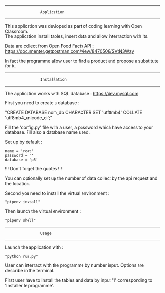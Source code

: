 ----------------------------------------------------------------------------------
                    Application
----------------------------------------------------------------------------------

This application was devloped as part of coding learning with Open Classroom.  
The application install tables, insert data and allow interraction with its. 

Data are collect from Open Food Facts API :
https://documenter.getpostman.com/view/8470508/SVtN3Wzy

In fact the programme allow user to find a product and propose a substitute for it. 

----------------------------------------------------------------------------------
                    Installation
----------------------------------------------------------------------------------

The application works with SQL database : https://dev.mysql.com

First you need to create a database :

"CREATE DATABASE nom_db CHARACTER SET 'utf8mb4' COLLATE 'utf8mb4_unicode_ci';"

Fill the 'config.py' file with a user, a password which have 
access to your database. Fill also a database name used.

Set up by default :

    name = 'root'
    password = ''
    database = 'p5'

!!! Don't forget the quotes !!!

You can optionally set up the number of data collect by the api request and 
the location.

Second you need to install the virtual environment :

    "pipenv install"

Then launch the virtual environment :

    "pipenv shell"

----------------------------------------------------------------------------------
                    Usage
----------------------------------------------------------------------------------

Launch the application with :

    "python run.py"

User can interract with the programme by number input.
Options are describe in the terminal.

First user have to install the tables and data by input '1' corresponding to 
'Installer le programme'.